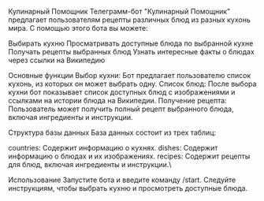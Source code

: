 Кулинарный Помощник
Телеграмм-бот "Кулинарный Помощник" предлагает пользователям рецепты различных блюд из разных кухонь мира. С помощью этого бота вы можете:

Выбирать кухню
Просматривать доступные блюда по выбранной кухне
Получать рецепты выбранных блюд
Узнать интересные факты о блюдах через ссылки на Википедию


Основные функции
Выбор кухни: Бот предлагает пользователю список кухонь, из которых он может выбрать одну.
Список блюд: После выбора кухни бот показывает список доступных блюд с изображениями и ссылками на истории блюда на Википедии.
Получение рецепта: Пользователь может получить полный рецепт выбранного блюда, включая ингредиенты и инструкции.


Структура базы данных
База данных состоит из трех таблиц:

countries: Содержит информацию о кухнях.
dishes: Содержит информацию о блюдах и их изображениях.
recipes: Содержит рецепты для блюд, включая ингредиенты и инструкции.\


Использование
Запустите бота и введите команду /start.
Следуйте инструкциям, чтобы выбрать кухню и просмотреть доступные блюда.
